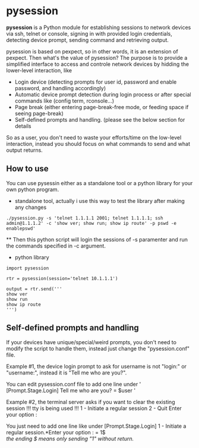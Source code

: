 # pysession
**pysession** is a Python module for establishing sessions to network devices via ssh, telnet or console, signing in with provided login credentials, detecting device prompt, sending command and retrieving output. 

pysession is based on pexpect, so in other words, it is an extension of pexpect. Then what's the value of pysession? The purpose is to provide a simplified interface to access and controle network devices by hidding the lower-level interaction, like
* Login device (detecting prompts for user id, password and enable password, and handling accordingly)
* Automatic device prompt detection during login process or after special commands like (config term, rconsole...)
* Page break (either entering page-break-free mode, or feeding space if seeing page-break)
* Self-defined prompts and handling. (please see the below section for details

So as a user, you don't need to waste your efforts/time on the low-level interaction, instead you should focus on what commands to send and what output returns. 

## How to use
You can use pysessin either as a standalone tool or a python library for your own python program. 

* standalone tool, actually i use this way to test the library after making any changes
```
./pysession.py -s 'telnet 1.1.1.1 2001; telnet 1.1.1.1; ssh admin@1.1.1.2' -c 'show ver; show run; show ip route' -p pswd -e enablepswd'
```
** Then this python script will login the sessions of -s paramenter and run the commands specified in -c argument. 

* python library
```
import pysession

rtr = pysession(session='telnet 10.1.1.1')

output = rtr.send('''
show ver
show run
show ip route
''')
```


## Self-defined prompts and handling
If your devices have unique/special/weird prompts, you don't need to modify the script to handle them, instead just change the "pysession.conf" file. 

Example #1, the device login prompt to ask for username is not "login:" or "username:", instead it is "Tell me who are you?". 

You can edit pysession.conf file to add one line under 
'
[Prompt.Stage.Login]
Tell me who are you? = $user
'

Example #2, the terminal server asks if you want to clear the existing session
!!! tty is being used !!!
1 - Initiate a regular session
2 - Quit
Enter your option :

You just need to add one line like under [Prompt.Stage.Login]
1 - Initiate a regular session.*Enter your option : = 1$   
_the ending $ means only sending "1" without return._

